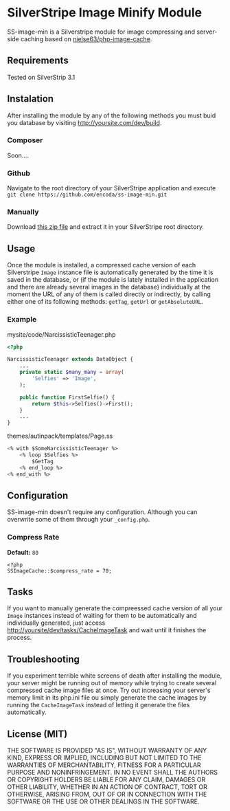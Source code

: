 # SilverStripe Image Minify Module

SS-image-min is a Silverstripe module for image compressing and server-side caching based on [nielse63/php-image-cache](https://github.com/nielse63/php-image-cache).

## Requirements

Tested on SilverStrip 3.1

## Instalation
After installing the module by any of the following methods you must buid you database by visiting http://yoursite.com/dev/build.

### Composer
Soon....

### Github
Navigate to the root directory of your SilverStripe application and execute `git clone https://github.com/encoda/ss-image-min.git`

### Manually
Download [this zip file](https://github.com/encoda/ss-image-min/zipball/master) and extract it in your SilverStripe root directory.

## Usage

Once the module is installed, a compressed cache version of each Silverstripe `Image` instance file is automatically generated by the time it is saved in the database, or (if the module is lately installed in the application and there are already several images in the database) individually at the moment the URL of any of them is called directly or indirectly, by calling either one of its following methods: `getTag`, `getUrl` or `getAbsoluteURL`.

### Example

mysite/code/NarcissisticTeenager.php

``` php
<?php

NarcissisticTeenager extends DataObject {
    ...
    private static $many_many = array(
        'Selfies' => 'Image',
    );

    public function FirstSelfie() {
        return $this->Selfies()->First();
    }
    ...
}
```

themes/autinpack/templates/Page.ss

``` ss
<% with $SomeNarcissisticTeenager %>
    <% loop $Selfies %>
        $GetTag
    <% end_loop %>
<% end_with %>
```

## Configuration

SS-image-min doesn't require any configuration.
Although you can overwrite some of them through your `_config.php`.

### Compress Rate
**Default:** `80`
```
<?php
SSImageCache::$compress_rate = 70;
```

## Tasks

If you want to manually generate the compreessed cache version of all your `Image` instances instead of waiting for them to be automatically and individually generated, just access [http://yoursite/dev/tasks/CacheImageTask](yoursite/tasks/CacheImageTask) and wait until it finishes the process.

## Troubleshooting

If you experiment terrible white screens of death after installing the module, your server might be running out of memory while trying to create several compressed cache image files at once.
Try out increasing your server's memory limit in its php.ini file ou simply generate the cache images by running the `CacheImageTask` instead of letting it generate the files automatically.

## License (MIT)

THE SOFTWARE IS PROVIDED "AS IS", WITHOUT WARRANTY OF ANY KIND, EXPRESS OR
IMPLIED, INCLUDING BUT NOT LIMITED TO THE WARRANTIES OF MERCHANTABILITY,
FITNESS FOR A PARTICULAR PURPOSE AND NONINFRINGEMENT. IN NO EVENT SHALL THE
AUTHORS OR COPYRIGHT HOLDERS BE LIABLE FOR ANY CLAIM, DAMAGES OR OTHER
LIABILITY, WHETHER IN AN ACTION OF CONTRACT, TORT OR OTHERWISE, ARISING FROM,
OUT OF OR IN CONNECTION WITH THE SOFTWARE OR THE USE OR OTHER DEALINGS IN
THE SOFTWARE.
